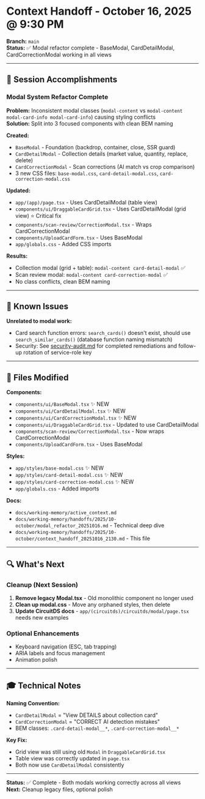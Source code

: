 # Context Handoff - October 16, 2025 @ 9:30 PM

**Branch:** `main`  
**Status:** ✅ Modal refactor complete - BaseModal, CardDetailModal, CardCorrectionModal working in all views

---

## 🎯 Session Accomplishments

### Modal System Refactor Complete
**Problem:** Inconsistent modal classes (`modal-content` vs `modal-content modal-card-info modal-card-info`) causing styling conflicts  
**Solution:** Split into 3 focused components with clean BEM naming

**Created:**
- `BaseModal` - Foundation (backdrop, container, close, SSR guard)
- `CardDetailModal` - Collection details (market value, quantity, replace, delete)
- `CardCorrectionModal` - Scan corrections (AI match vs crop comparison)
- 3 new CSS files: `base-modal.css`, `card-detail-modal.css`, `card-correction-modal.css`

**Updated:**
- `app/(app)/page.tsx` - Uses CardDetailModal (table view)
- `components/ui/DraggableCardGrid.tsx` - Uses CardDetailModal (grid view) ⭐ Critical fix
- `components/scan-review/CorrectionModal.tsx` - Wraps CardCorrectionModal
- `components/UploadCardForm.tsx` - Uses BaseModal
- `app/globals.css` - Added CSS imports

**Results:**
- Collection modal (grid + table): `modal-content card-detail-modal` ✅
- Scan review modal: `modal-content card-correction-modal` ✅
- No class conflicts, clean BEM naming

---

## 🐛 Known Issues

**Unrelated to modal work:**
- Card search function errors: `search_cards()` doesn't exist, should use `search_similar_cards()` (database function naming mismatch)
- Security: See [security-audit.md](../../security-audit.md) for completed remediations and follow-up rotation of service-role key

---

## 📁 Files Modified

**Components:**
- `components/ui/BaseModal.tsx` ✨ NEW
- `components/ui/CardDetailModal.tsx` ✨ NEW
- `components/ui/CardCorrectionModal.tsx` ✨ NEW
- `components/ui/DraggableCardGrid.tsx` - Updated to use CardDetailModal
- `components/scan-review/CorrectionModal.tsx` - Now wraps CardCorrectionModal
- `components/UploadCardForm.tsx` - Uses BaseModal

**Styles:**
- `app/styles/base-modal.css` ✨ NEW
- `app/styles/card-detail-modal.css` ✨ NEW
- `app/styles/card-correction-modal.css` ✨ NEW
- `app/globals.css` - Added imports

**Docs:**
- `docs/working-memory/active_context.md`
- `docs/working-memory/handoffs/2025/10-october/modal_refactor_20251016.md` - Technical deep dive
- `docs/working-memory/handoffs/2025/10-october/context_handoff_20251016_2130.md` - This file

---

## 🔍 What's Next

### Cleanup (Next Session)
1. **Remove legacy Modal.tsx** - Old monolithic component no longer used
2. **Clean up modal.css** - Move any orphaned styles, then delete
3. **Update CircuitDS docs** - `app/(circuitds)/circuitds/modal/page.tsx` needs new examples

### Optional Enhancements
- Keyboard navigation (ESC, tab trapping)
- ARIA labels and focus management
- Animation polish

---

## 🎓 Technical Notes

**Naming Convention:**
- `CardDetailModal` = "View DETAILS about collection card"
- `CardCorrectionModal` = "CORRECT AI detection mistakes"
- BEM classes: `.card-detail-modal__*`, `.card-correction-modal__*`

**Key Fix:**
- Grid view was still using old `Modal` in `DraggableCardGrid.tsx`
- Table view was correctly updated in `page.tsx`
- Both now use `CardDetailModal` consistently

---

**Status:** ✅ Complete - Both modals working correctly across all views  
**Next:** Cleanup legacy files, optional polish

